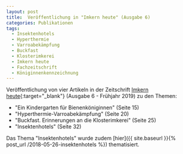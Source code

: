 ```yaml
---
layout: post
title:  Veröffentlichung in "Imkern heute" (Ausgabe 6)
categories: Publikationen
tags:
  - Insektenhotels
  - Hyperthermie
  - Varroabekämpfung
  - Buckfast
  - Klosterimkerei
  - Imkern heute
  - Fachzeitschrift
  - Königinnenkennzeichnung
---
```


Veröffentlichung von vier Artikeln in der Zeitschrift [Imkern heute](http://meinesteirische.at){:target="_blank"} (Ausgabe 6 - Frühjahr 2019) zu den Themen:

- "Ein Kindergarten für Bienenköniginnen" (Seite 15)
- "Hyperthermie-Varroabekämpfung" (Seite 20)
- "Buckfast. Erinnerungen an die Klosterimkerei" (Seite 25)
- "Insektenhotels" (Seite 32)

Das Thema "Insektenhotels" wurde zudem [hier]({{ site.baseurl }}{% post_url /2018-05-26-insektenhotels %}) thematisiert.
